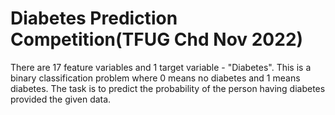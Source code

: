 # Diabetes Prediction Competition(TFUG Chd Nov 2022)
There are 17 feature variables and 1 target variable - "Diabetes". This is a binary classification problem where 0 means no diabetes and 1 means diabetes. The task is to predict the probability of the person having diabetes provided the given data.

